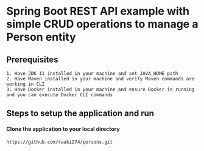 # Spring Boot REST API example with simple CRUD operations to manage a Person entity

## Prerequisites
    1. Have JDK 11 installed in your machine and set JAVA_HOME path
    2. Have Maven installed in your machine and verify Maven commands are working in CLI
    3. Have Docker installed in your machine and ensure Docker is running and you can execute Docker CLI commands

## Steps to setup the application and run

#### Clone the application to your local directory
    https://github.com/raaki274/persons.git



